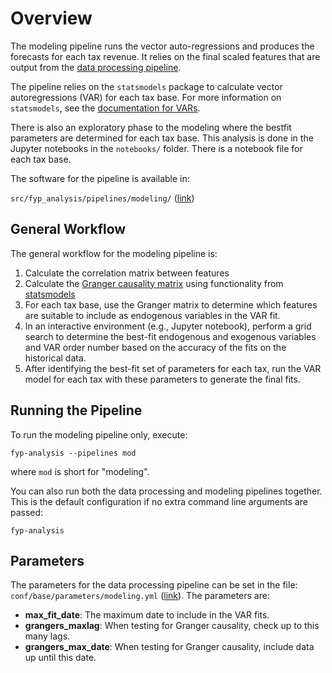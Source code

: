 # Overview

The modeling pipeline runs the vector auto-regressions and produces
the forecasts for each tax revenue. It relies on the final scaled
features that are output from the [data processing pipeline](../03_processing/overview).

The pipeline relies on the `statsmodels` package to calculate vector
autoregressions (VAR) for each tax base. For more information on `statsmodels`, 
see the [documentation for VARs](https://www.statsmodels.org/dev/vector_ar.html#var-p-processes).

There is also an exploratory phase to the modeling where the bestfit 
parameters are determined for each tax base. This analysis is done in the 
Jupyter notebooks in the `notebooks/` folder. There is a notebook
file for each tax base.

The software for the pipeline is available in:

`src/fyp_analysis/pipelines/modeling/` ([link](https://github.com/PhiladelphiaController/five-year-plan-analysis/tree/main/src/fyp_analysis/pipelines/modeling))

## General Workflow

The general workflow for the modeling pipeline is:

1. Calculate the correlation matrix between features
1. Calculate the [Granger causality matrix](https://en.wikipedia.org/wiki/Granger_causality) using functionality
from [statsmodels](https://www.statsmodels.org/stable/generated/statsmodels.tsa.stattools.grangercausalitytests.html)
1. For each tax base, use the Granger matrix to determine which features are suitable to include as endogenous variables
in the VAR fit. 
1. In an interactive environment (e.g., Jupyter notebook), perform a grid search to determine the best-fit endogenous
and exogenous variables and VAR order number based on the accuracy of the fits on the historical data. 
1. After identifying the best-fit set of parameters for each tax, run the VAR model for each tax with these
parameters to generate the final fits.

## Running the Pipeline

To run the modeling pipeline only, execute:

```
fyp-analysis --pipelines mod
```

where `mod` is short for "modeling". 

You can also run both the data processing and modeling pipelines together.
This is the default configuration if no extra command line arguments are passed:

```
fyp-analysis
```

## Parameters

The parameters for the data processing pipeline can be set in the 
file: `conf/base/parameters/modeling.yml` ([link](https://github.com/PhiladelphiaController/five-year-plan-analysis/blob/main/conf/base/parameters/modeling.yml)). The parameters are:


- **max_fit_date**: The maximum date to include in the VAR fits.
- **grangers_maxlag**: When testing for Granger causality, check up to this many lags.
- **grangers_max_date**: When testing for Granger causality, include data up until this date.


